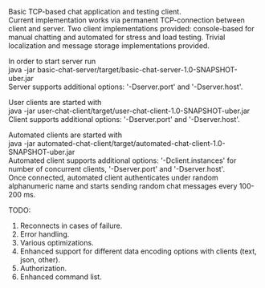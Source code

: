 Basic TCP-based chat application and testing client.<br/>
Current implementation works via permanent TCP-connection between client and server.
Two client implementations provided: console-based for manual chatting and automated for stress and load testing.
Trivial localization and message storage implementations provided.


In order to start server run<br/> 
java -jar basic-chat-server/target/basic-chat-server-1.0-SNAPSHOT-uber.jar<br/>
Server supports additional options: '-Dserver.port' and '-Dserver.host'.

User clients are started with<br/>
java -jar user-chat-client/target/user-chat-client-1.0-SNAPSHOT-uber.jar<br/>
Client supports additional options: '-Dserver.port' and '-Dserver.host'.

Automated clients are started with<br/>
java -jar automated-chat-client/target/automated-chat-client-1.0-SNAPSHOT-uber.jar <br/>
Automated client supports additional options:
'-Dclient.instances' for number of concurrent clients, '-Dserver.port' and '-Dserver.host'.<br/>
Once connected, automated client authenticates under random alphanumeric name and starts 
sending random chat messages every 100-200 ms.


TODO:
1. Reconnects in cases of failure.
2. Error handling.
3. Various optimizations.
4. Enhanced support for different data encoding options with clients (text, json, other).
5. Authorization.
6. Enhanced command list.